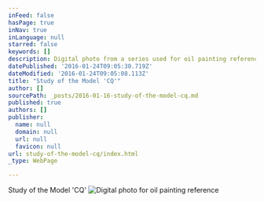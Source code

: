```yaml
---
inFeed: false
hasPage: true
inNav: true
inLanguage: null
starred: false
keywords: []
description: Digital photo from a series used for oil painting reference
datePublished: '2016-01-24T09:05:30.719Z'
dateModified: '2016-01-24T09:05:08.113Z'
title: "Study of the Model 'CQ'"
author: []
sourcePath: _posts/2016-01-16-study-of-the-model-cq.md
published: true
authors: []
publisher:
  name: null
  domain: null
  url: null
  favicon: null
url: study-of-the-model-cq/index.html
_type: WebPage

---
```

Study of the Model 'CQ'
![Digital photo for oil painting reference](https://s3-us-west-2.amazonaws.com/the-grid-img/p/3ac8161c12f1b2925b54a95c43a8873c22f1edef.jpg)